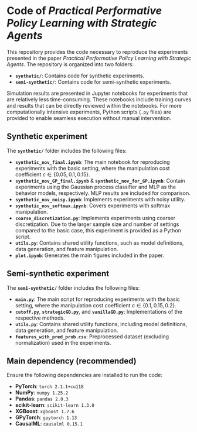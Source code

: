 # Code of *Practical Performative Policy Learning with Strategic Agents*



This repository provides the code necessary to reproduce the experiments presented in the paper *Practical Performative Policy Learning with Strategic Agents*. The repository is organized into two folders:

- **`synthetic/`**: Contains code for synthetic experiments.
- **`semi-synthetic/`**: Contains code for semi-synthetic experiments.

Simulation results are presented in Jupyter notebooks for experiments that are relatively less time-consuming. These notebooks include training curves and results that can be directly reviewed within the notebooks. For more computationally intensive experiments, Python scripts (`.py` files) are provided to enable seamless execution without manual intervention.



## Synthetic experiment

The **`synthetic/`** folder includes the following files:

- **`synthetic_nov_final.ipynb`**: The main notebook for reproducing experiments with the basic setting, where the manipulation cost coefficient $c\in\{0.05, 0.1, 0.15\}$.
- **`synthetic_nov_GP_final.ipynb`** & **`synthetic_nov_for_GP.ipynb`**: Contain experiments using the Gaussian process classifier and MLP as the behavior models, respectively. MLP results are included for comparison.
- **`synthetic_nov_noisy.ipynb`**: Implements experiments with noisy utility.
- **`synthetic_nov_softmax.ipynb`**: Covers experiments with softmax manipulation.
- **`coarse_discretization.py`**: Implements experiments using coarser discretization. Due to the larger sample size and number of settings compared to the basic case, this experiment is provided as a Python script.
- **`utils.py`**: Contains shared utility functions, such as model definitions, data generation, and feature manipulation.
- **`plot.ipynb`**: Generates the main figures included in the paper.





## Semi-synthetic experiment

The **`semi-synthetic/`** folder includes the following files:

- **`main.py`**: The main script for reproducing experiments with the basic setting, where the manipulation cost coefficient $c\in\{0.1, 0.15, 0.2\}$.
- **`cutoff.py`**, **`strategicGD.py`**, and **`vanillaGD.py`**: Implementations of the respective methods.
- **`utils.py`**: Contains shared utility functions, including model definitions, data generation, and feature manipulation.
- **`features_with_pred_prob.csv`**: Preprocessed dataset (excluding normalization) used in the experiments.





## Main dependency (recommended)

Ensure the following dependencies are installed to run the code:

- **PyTorch**: `torch 2.1.1+cu118`
- **NumPy**: `numpy 1.25.2`
- **Pandas**: `pandas 2.0.3`
- **scikit-learn**: `scikit-learn 1.3.0`
- **XGBoost**: `xgboost 1.7.6`
- **GPyTorch**: `gpytorch 1.13`
- **CausalML**: `causalml 0.15.1`



